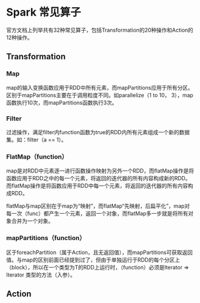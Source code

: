 # Spark 常见算子

官方文档上列举共有32种常见算子，包括Transformation的20种操作和Action的12种操作。

## Transformation

### Map

map的输入变换函数应用于RDD中所有元素，而mapPartitions应用于所有分区。区别于mapPartitions主要在于调用粒度不同。如parallelize（1 to 10， 3），map函数执行10次，而mapPartitions函数执行3次。

### Filter

过滤操作，满足filter内function函数为true的RDD内所有元素组成一个新的数据集。如：filter（a == 1）。

### FlatMap（function）

map是对RDD中元素逐一进行函数操作映射为另外一个RDD，而flatMap操作是将函数应用于RDD之中的每一个元素，将返回的迭代器的所有内容构成新的RDD。而flatMap操作是将函数应用于RDD中每一个元素，将返回的迭代器的所有内容构成RDD。

flatMap与map区别在于map为“映射”，而flatMap“先映射，后扁平化”，map对每一次（func）都产生一个元素，返回一个对象，而flatMap多一步就是将所有对象合并为一个对象。


### mapPartitions（function）

区于foreachPartition（属于Action，且无返回值），而mapPartitions可获取返回值。与map的区别前面已经提到过了，但由于单独运行于RDD的每个分区上（block），所以在一个类型为T的RDD上运行时，（function）必须是Iterator<T> => Iterator 类型的方法（入参）。


## Action

### 

